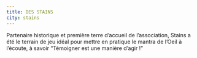 ```yaml
---
title: DES STAINS
city: stains
---
```


Partenaire historique et première terre d’accueil de l’association, Stains a été le terrain de jeu idéal pour mettre en pratique le mantra de l’Oeil à l’écoute, à savoir “Témoigner est une manière d’agir !”
